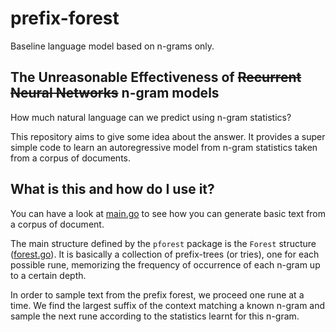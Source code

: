 # prefix-forest
Baseline language model based on n-grams only. 

## The Unreasonable Effectiveness of ~~Recurrent Neural Networks~~ n-gram models

How much natural language can we predict using n-gram statistics?

This repository aims to give some idea about the answer.
It provides a super simple code to learn an autoregressive model from n-gram statistics taken from a
corpus of documents.

## What is this and how do I use it?

You can have a look at [main.go](./cmd/pforest/main.go) to see how you can generate basic text from a corpus of document.

The main structure defined by the `pforest` package is the `Forest` structure ([forest.go](./forest.go#L11)).
It is basically a collection of prefix-trees (or tries), one for each possible
rune, memorizing the frequency of occurrence of each n-gram up to a certain depth.

In order to sample text from the prefix forest, we proceed one rune at a time.
We find the largest suffix of the context matching a known n-gram and sample
the next rune according to the statistics learnt for this n-gram.
